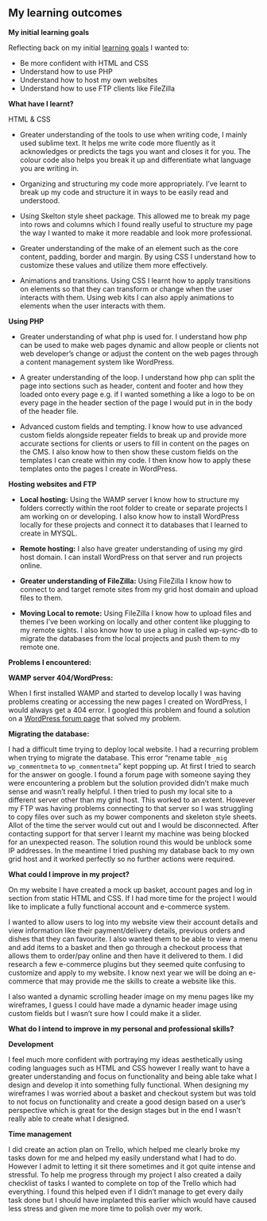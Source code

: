 ## My learning outcomes ##


**My initial learning goals**

Reflecting back on my initial [learning goals](https://github.com/RanaKarim/WEB14104/blob/master/students/Rana/Blogging/Week%201%20(Draw%20the%20web-Learning%20goals)/Markdown-what%20are%20my%20learning%20goals.md) I wanted to:

- 	Be more confident with HTML and CSS
- 	Understand how to use PHP
- 	Understand how to host my own websites
- 	Understand how to use FTP clients like FileZilla

**What have I learnt?**

HTML & CSS

- Greater understanding of the tools to use when writing code, I mainly used sublime text. It helps me write code more fluently as it acknowledges or predicts the tags you want and closes it for you. The colour code also helps you break it up and differentiate what language you are writing in.

- Organizing and structuring my code more appropriately. I’ve learnt to break up my code and structure it in ways to be easily read and understood.

- Using Skelton style sheet package. This allowed me to break my page into rows and columns which I found really useful to structure my page the way I wanted to make it more readable and look more professional.
 
- Greater understanding of the make of an element such as the core content, padding, border and margin. By using CSS I understand how to customize these values and utilize them more effectively.

- Animations and transitions. Using CSS I learnt how to apply transitions on elements so that they can transform or change when the user interacts with them. Using web kits I can also apply animations to elements when the user interacts with them.

**Using PHP**

- Greater understanding of what php is used for. I understand how php can be used to make web pages dynamic and allow people or clients not web developer’s change or adjust the content on the web pages through a content management system like WordPress. 

- A greater understanding of the loop. I understand how php can split the page into sections such as header, content and footer and how they loaded onto every page e.g. if I wanted something a like a logo to be on every page in the header section of the page I would put in in the body of the header file. 

- Advanced custom fields and tempting. I know how to use advanced custom fields alongside repeater fields to break up and provide more accurate sections for clients or users to fill in content on the pages on the CMS. I also know how to then show these custom fields on the templates I can create within my code. I then know how to apply these templates onto the pages I create in WordPress. 

**Hosting websites and FTP**

- **Local hosting:** Using the WAMP server I know how to structure my folders correctly within the root folder to create or separate projects I am working on or developing. I also know how to install WordPress locally for these projects and connect it to databases that I learned to create in MYSQL.

- **Remote hosting:** I also have greater understanding of using my gird host domain. I can install WordPress on that server and run projects online.
 
- **Greater understanding of FileZilla:** Using FileZilla I know how to connect to and target remote sites from my grid host domain and upload files to them.
 
- **Moving Local to remote:** Using FileZilla I know how to upload files and themes I’ve been working on locally and other content like plugging to my remote sights. I also know how to use a plug in called wp-sync-db to migrate the databases from the local projects and push them to my remote one. 

**Problems I encountered:**

**WAMP server 404/WordPress:**

When I first installed WAMP and started to develop locally I was having problems creating or accessing the new pages I created on WordPress, I would always get a 404 error.  I googled this problem and found a solution on a [WordPress forum page](https://wordpress.org/support/topic/using-wamp-new-pages-get-404-requested-url-not-found-on-this-server) that solved my problem.

**Migrating the database:**

I had a difficult time trying to deploy local website. I had a recurring problem when trying to migrate the database. This error “rename table `_mig wp_commentmeta` to `wp_commentmeta`” kept popping up. At first I tried to search for the answer on google. I found a forum page with someone saying they were encountering a problem but the solution provided didn’t make much sense and wasn’t really helpful. I then tried to push my local site to a different server other than my grid host. This worked to an extent. However my FTP was having problems connecting to that server so I was struggling to copy files over such as my bower components and skeleton style sheets. Allot of the time the server would cut out and I would be disconnected. After contacting support for that server l learnt my machine was being blocked for an unexpected reason. The solution round this would be unblock some IP addresses. In the meantime I tried pushing my database back to my own grid host and it worked perfectly so no further actions were required.

**What could I improve in my project?**

On my website I have created a mock up basket, account pages and log in section from static HTML and CSS. If I had more time for the project I would like to implicate a fully functional account and e-commerce system. 

I wanted to allow users to log into my website view their account details and view information like their payment/delivery details, previous orders and dishes that they can favourite. I also wanted them to be able to view a menu and add items to a basket and then go through a checkout process that allows them to order/pay online and then have it delivered to them. I did research a few e-commerce plugins but they seemed quite confusing to customize and apply to my website. I know next year we will be doing an e-commerce that may provide me the skills to create a website like this.

I also wanted a dynamic scrolling header image on my menu pages like my wireframes, I guess I could have made a dynamic header image using custom fields but I wasn’t sure how I could make it a slider.

**What do I intend to improve in my personal and professional skills?**

**Development**

I feel much more confident with portraying my ideas aesthetically using coding languages such as HTML and CSS however I really want to have a greater understanding and focus on functionality and being able take what I design and develop it into something fully functional. When designing my wireframes I was worried about a basket and checkout system but was told to not focus on functionality and create a good design based on a user’s perspective which is great for the design stages but in the end I wasn’t really able to create what I designed.

**Time management**

I did create an action plan on Trello, which helped me clearly broke my tasks down for me and helped my easily understand what I had to do. However I admit to letting it sit there sometimes and it got quite intense and stressful. To help me progress through my project I also created a daily checklist of tasks I wanted to complete on top of the Trello which had everything. I found this helped even if I didn’t manage to get every daily task done but I should have implanted this earlier which would have caused less stress and given me more time to polish over my work.




